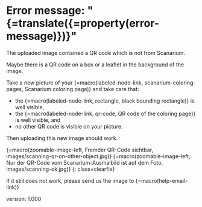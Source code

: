 # Error message: "{=translate({=property(error-message)})}"

The uploaded image contained a QR code which is not from Scanarium.

Maybe there is a QR code on a box or a leaflet in the background of the image.

Take a new picture of your {=macro(labeled-node-link, scanarium-coloring-pages, Scanarium coloring page)} and take care that:

* the {=macro(labeled-node-link, rectangle, black bounding rectangle)} is well visible,
* the {=macro(labeled-node-link, qr-code, QR code of the coloring page)} is well visible, and
* no other QR code is visible on your picture.

Then uploading this new image should work.

{=macro(zoomable-image-left, Fremder QR-Code sichtbar, images/scanning-qr-on-other-object.jpg)}
{=macro(zoomable-image-left, Nur der QR-Code vom Scanarium-Ausmalbild ist auf dem Foto, images/scanning-ok.jpg)}
{: class=clearfix}

If it still does not work, please send us the image to {=macro(help-email-link)}


version: 1.000
